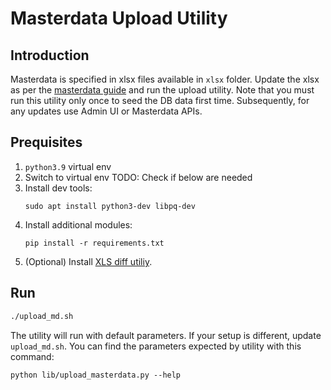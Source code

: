 # Masterdata Upload Utility

## Introduction
Masterdata is specified in xlsx files available in `xlsx` folder.  Update the xlsx as per the [masterdata guide](../../../docs/master_data_tables.xlsx) and run the upload utility. Note that you must run this utility only once to seed the DB data first time.  Subsequently, for any updates use Admin UI or Masterdata APIs.

## Prequisites
1. `python3.9` virtual env
1. Switch to virtual env
TODO: Check if below are needed
2. Install dev tools:
	```
	sudo apt install python3-dev libpq-dev
	```
3. Install additional modules:
	```
	pip install -r requirements.txt
	```
4. (Optional) Install [XLS diff utiliy](https://github.com/na-ka-na/ExcelCompare).

## Run
```sh
./upload_md.sh
```
The utility will run with default parameters. If your setup is different, update `upload_md.sh`.  You can find the parameters expected by utility with this command:
```
python lib/upload_masterdata.py --help
```
